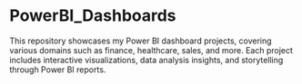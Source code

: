 # PowerBI_Dashboards
This repository showcases my Power BI dashboard projects, covering various domains such as finance, healthcare, sales, and more. Each project includes interactive visualizations, data analysis insights, and storytelling through Power BI reports.
